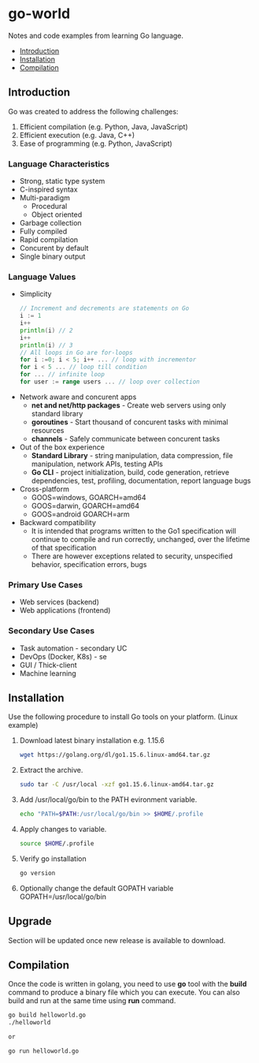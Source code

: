 # go-world

Notes and code examples from learning Go language.

- [Introduction](#introduction)
- [Installation](#installation)
- [Compilation](#compilation)

## Introduction

Go was created to address the following challenges:

1. Efficient compilation (e.g. Python, Java, JavaScript)
2. Efficient execution (e.g. Java, C++)
3. Ease of programming (e.g. Python, JavaScript)

### Language Characteristics

- Strong, static type system
- C-inspired syntax
- Multi-paradigm
  - Procedural
  - Object oriented
- Garbage collection
- Fully compiled
- Rapid compilation
- Concurent by default
- Single binary output

### Language Values

- Simplicity
  ```go
  // Increment and decrements are statements on Go
  i := 1
  i++
  println(i) // 2
  i++
  println(i) // 3
  // All loops in Go are for-loops
  for i :=0; i < 5; i++ ... // loop with incrementor
  for i < 5 ... // loop till condition
  for ... // infinite loop
  for user := range users ... // loop over collection
  ```
- Network aware and concurent apps
  - **net and net/http packages** - Create web servers using only standard library
  - **goroutines** - Start thousand of concurent tasks with minimal resources
  - **channels** - Safely communicate between concurent tasks
- Out of the box experience
  - **Standard Library** - string manipulation, data compression, file manipulation, network APIs, testing APIs
  - **Go CLI** - project initialization, build, code generation, retrieve dependencies, test, profiling, documentation, report language bugs
- Cross-platform
  - GOOS=windows, GOARCH=amd64
  - GOOS=darwin, GOARCH=amd64
  - GOOS=android GOARCH=arm
- Backward compatibility
  - It is intended that programs written to the Go1 specification will continue to compile and run correctly, unchanged, over the lifetime of that specification
  - There are however exceptions related to security, unspecified behavior, specification errors, bugs

### Primary Use Cases

- Web services (backend)
- Web applications (frontend)

### Secondary Use Cases

- Task automation - secondary UC
- DevOps (Docker, K8s) - se
- GUI / Thick-client 
- Machine learning


## Installation

Use the following procedure to install Go tools on your platform. (Linux example)

1. Download latest binary installation e.g. 1.15.6
   ```bash
   wget https://golang.org/dl/go1.15.6.linux-amd64.tar.gz
   ```
2. Extract the archive.
   ```bash
   sudo tar -C /usr/local -xzf go1.15.6.linux-amd64.tar.gz
   ```
3. Add /usr/local/go/bin to the PATH evironment variable.
   ```bash
   echo "PATH=$PATH:/usr/local/go/bin >> $HOME/.profile
   ```
4. Apply changes to variable.
   ```bash
   source $HOME/.profile
   ```
5. Verify go installation
   ```bash
   go version
   ```
6. Optionally change the default GOPATH variable
   GOPATH=/usr/local/go/bin

## Upgrade

Section will be updated once new release is available to download.

## Compilation

Once the code is written in golang, you need to use **go** tool with the **build** command to produce a binary file which you can execute. You can also build and run at the same time using **run** command.

```bash
go build helloworld.go
./helloworld

or 

go run helloworld.go
```

